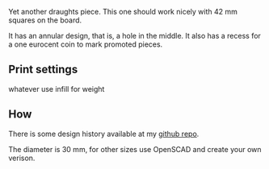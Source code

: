 Yet another draughts piece. This one should work nicely with 42 mm squares on the board.

It has an annular design, that is, a hole in the middle. It also has a recess for a one eurocent coin to mark promoted pieces.


## Print settings

whatever use infill for weight

## How

There is some design history available at my [github repo](https://github.com/ospalh/3d-printing/tree/develop/Damestein).

The diameter is 30 mm, for other sizes use OpenSCAD and create your own verison.
